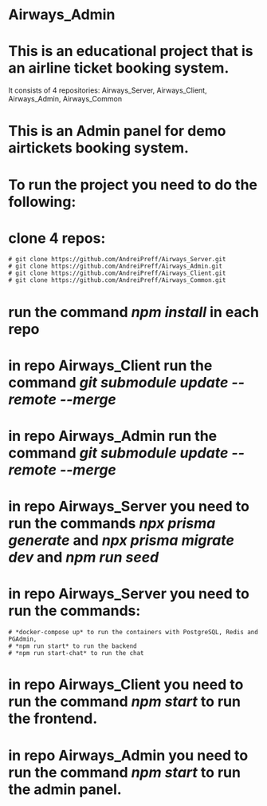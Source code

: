 # Airways_Admin
# This is an educational project that is an airline ticket booking system.
It consists of 4 repositories: Airways_Server, Airways_Client, Airways_Admin, Airways_Common
# This is an Admin panel for demo airtickets booking system.
# To run the project you need to do the following:
  # clone 4 repos:
    # git clone https://github.com/AndreiPreff/Airways_Server.git
    # git clone https://github.com/AndreiPreff/Airways_Admin.git
    # git clone https://github.com/AndreiPreff/Airways_Client.git
    # git clone https://github.com/AndreiPreff/Airways_Common.git
  # run the command *npm install* in each repo
  # in repo Airways_Client run the command *git submodule update  --remote --merge*
  # in repo Airways_Admin run the command *git submodule update  --remote --merge*
  # in repo Airways_Server you need to run the commands *npx prisma generate* and *npx prisma migrate dev* and *npm run seed*
  # in repo Airways_Server you need to run the commands:
    # *docker-compose up* to run the containers with PostgreSQL, Redis and PGAdmin, 
    # *npm run start* to run the backend
    # *npm run start-chat* to run the chat
  # in repo Airways_Client you need to run the command *npm start* to run the frontend.
  # in repo Airways_Admin you need to run the command *npm start* to run the admin panel.
